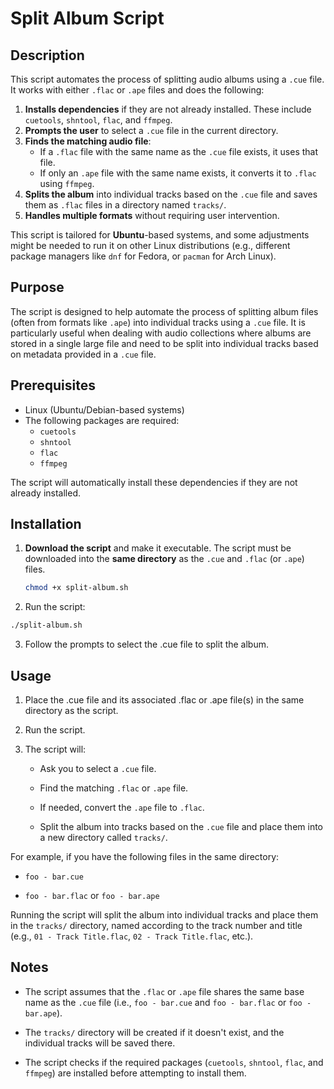 # Split Album Script

## Description

This script automates the process of splitting audio albums using a `.cue` file. It works with either `.flac` or `.ape` files and does the following:

1. **Installs dependencies** if they are not already installed. These include `cuetools`, `shntool`, `flac`, and `ffmpeg`.
2. **Prompts the user** to select a `.cue` file in the current directory.
3. **Finds the matching audio file**:
   - If a `.flac` file with the same name as the `.cue` file exists, it uses that file.
   - If only an `.ape` file with the same name exists, it converts it to `.flac` using `ffmpeg`.
4. **Splits the album** into individual tracks based on the `.cue` file and saves them as `.flac` files in a directory named `tracks/`.
5. **Handles multiple formats** without requiring user intervention.

This script is tailored for **Ubuntu**-based systems, and some adjustments might be needed to run it on other Linux distributions (e.g., different package managers like `dnf` for Fedora, or `pacman` for Arch Linux).

## Purpose

The script is designed to help automate the process of splitting album files (often from formats like `.ape`) into individual tracks using a `.cue` file. It is particularly useful when dealing with audio collections where albums are stored in a single large file and need to be split into individual tracks based on metadata provided in a `.cue` file.

## Prerequisites

- Linux (Ubuntu/Debian-based systems)
- The following packages are required:
  - `cuetools`
  - `shntool`
  - `flac`
  - `ffmpeg`

The script will automatically install these dependencies if they are not already installed.

## Installation

1. **Download the script** and make it executable. The script must be downloaded into the **same directory** as the `.cue` and `.flac` (or `.ape`) files.

   ```bash
   chmod +x split-album.sh

2. Run the script:

  ```bash
  ./split-album.sh
  ```

3. Follow the prompts to select the .cue file to split the album.

## Usage

1. Place the .cue file and its associated .flac or .ape file(s) in the same directory as the script.

2. Run the script.

3. The script will:

   - Ask you to select a `.cue` file.

   - Find the matching `.flac` or `.ape` file.

   - If needed, convert the `.ape` file to `.flac`.

   - Split the album into tracks based on the `.cue` file and place them into a new directory called `tracks/`.

For example, if you have the following files in the same directory:

- `foo - bar.cue`

- `foo - bar.flac` or `foo - bar.ape`

Running the script will split the album into individual tracks and 
place them in the `tracks/` directory, named according to the track number 
and title (e.g., `01 - Track Title.flac`, `02 - Track Title.flac`, etc.).

## Notes

- The script assumes that the `.flac` or `.ape` file shares the same base name as the `.cue` file (i.e., `foo - bar.cue` and `foo - bar.flac` or `foo - bar.ape`).

- The `tracks/` directory will be created if it doesn't exist, and the individual tracks will be saved there.

- The script checks if the required packages (`cuetools`, `shntool`, `flac`, and `ffmpeg`) are installed before attempting to install them.
